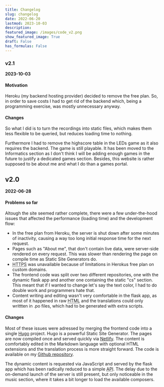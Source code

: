 ```yaml
---
title: Changelog
slug: changelog
date: 2022-06-20
lastmod: 2023-10-03
description:
featured_image: /images/code_v2.png
show_featured_image: True
draft: False
has_formulas: False
---
```

### v2.1
**2023-10-03**
#### Motivation
Heroku (my backend hosting provider) decided to remove the free plan. So, in order to save costs I had to get rid of the backend which, being a programming exercise, was mostly unnecessary anyway.
#### Changes
So what I did is to turn the recordings into static files, which makes them less flexible to be queried, but reduces loading time to nothing.

Furthermore I had to remove the highscore table in the LEDs game as it also requires the backend. The game is still playable. It has been moved to the Informatics section as I don't think I will be adding enough games in the future to justify a dedicated games section. Besides, this website is rather supposed to be about me and what I do than a games portal.



## v2.0
**2022-06-28**
#### Problems so far
Altough the site seemed rather complete, there were a few under-the-hood issues that affected the performance (loading time) and the development flow:
- In the free plan from Heroku, the server is shut down after some minutes of inactivity, causing a way too long initial response time for the next request.
- Pages such as "About me", that don't contain live data, were server-side rendered on every request. This was slower than rendering the page on compile time as Static Site Generators do.
- <abbr title="Hypertext Transfer Protocol Secure">HTTPS</abbr> was unavailable because of limitations in Herokus free plan on custom domains.
- The frontend code was split over two different repositories, one with the dynamic flask app and another one containing the static "cs" section. This meant that if I wanted to change let's say the text color, I had to do double work and programmers hate that.
- Content writing and editing wasn't very comfortable in the flask app, as most of it happened in raw <abbr title="Hyper Text Markup Language">HTML</abbr> and the translations could only writtten in .po files, which had to be generated with extra scripts.

#### Changes
Most of these issues were adressed by merging the frontend code into a single [Hugo](https://gohugo.io) project. Hugo is a powerful Static Site Generator. The pages are now compiled once and served quickly via [Netlify](https://www.netlify.com). The content is comfortably edited in the Markdown language with optional HTML extensions and the translation process is more straight forward. The code is available on my [Github repository](https://github.com/elimatao/website-frontend).

The dynamic content is requested via JavaScript and served by the flask app which has been radically reduced to a simple <abbr title="Application Programming Interface">API</abbr>. The delay due to the on-demand launch of the server is still present, but only noticeable in the music section, where it takes a bit longer to load the available composers.